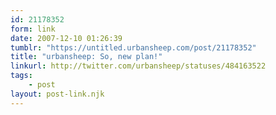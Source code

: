 ```yaml
---
id: 21178352
form: link
date: 2007-12-10 01:26:39
tumblr: "https://untitled.urbansheep.com/post/21178352"
title: "urbansheep: So, new plan!"
linkurl: http://twitter.com/urbansheep/statuses/484163522
tags:
    - post
layout: post-link.njk
---
```


